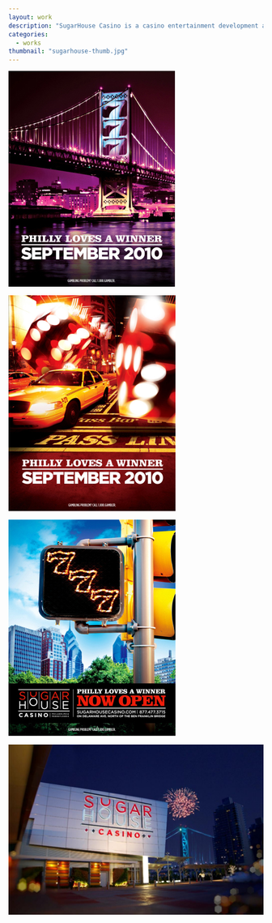 ```yaml
---
layout: work
description: "SugarHouse Casino is a casino entertainment development along the Delaware River in Philadelphia, Pennsylvania's Fishtown neighborhood, one of five stand-alone casinos awarded a gaming license on December 20, 2006 by the Pennsylvania Gaming Control Board. SugarHouse's first phase opened on September 23, 2010."
categories:
  - works
thumbnail: "sugarhouse-thumb.jpg"
---
```


![](/img/sugarhouse01.jpg)

![](/img/sugarhouse02.jpg)

![](/img/sugarhouse03.jpg)

![](/img/sugarhouse-exterior.jpg)
